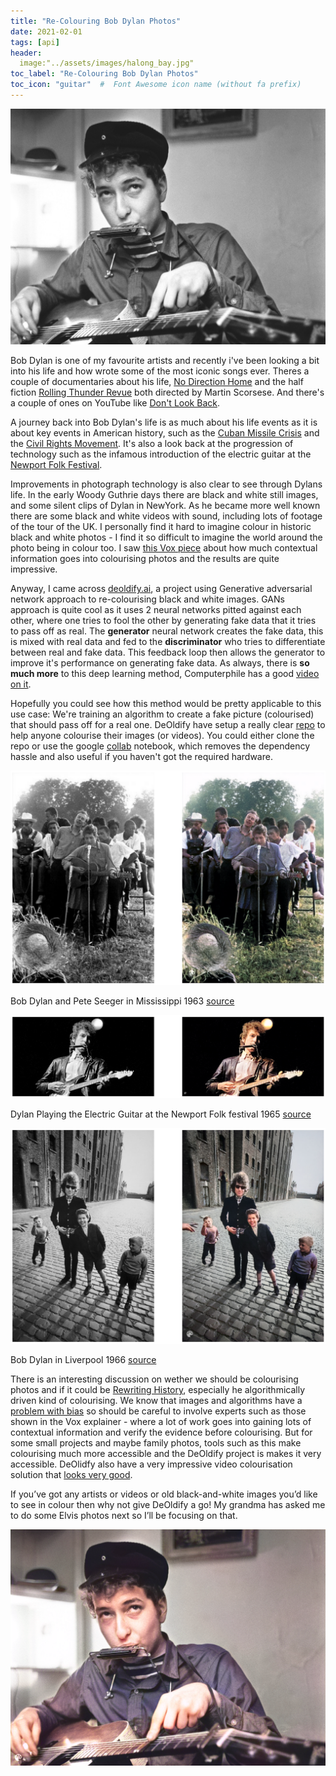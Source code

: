 ```yaml
---
title: "Re-Colouring Bob Dylan Photos"
date: 2021-02-01
tags: [api]
header:
  image:"../assets/images/halong_bay.jpg"
toc_label: "Re-Colouring Bob Dylan Photos"
toc_icon: "guitar"  #  Font Awesome icon name (without fa prefix)
---
```




![bobdylan_cover_comp_orig](../assets/images/bobdylan/bobdylan_cover_comp_orig.jpg)

Bob Dylan is one of my favourite artists and recently i've been looking a bit into his life and how wrote some of the most iconic songs ever. Theres a couple of documentaries about his life, [No Direction Home](https://en.wikipedia.org/wiki/No_Direction_Home) and the half fiction [Rolling Thunder Revue](https://en.wikipedia.org/wiki/Rolling_Thunder_Revue:_A_Bob_Dylan_Story_by_Martin_Scorsese) both directed by Martin Scorsese. And there's a couple of ones on YouTube like [Don't Look Back](https://www.youtube.com/watch?v=-94ydQGO1AA).

A journey back into Bob Dylan's life is as much about his life events as it is about key events in American history, such as the [Cuban Missile Crisis](https://en.wikipedia.org/wiki/A_Hard_Rain%27s_a-Gonna_Fall) and the [Civil Rights Movement](https://en.wikipedia.org/wiki/Only_a_Pawn_in_Their_Game). It's also a look back at the progression of technology such as the infamous introduction of the electric guitar at the [Newport Folk Festival](https://youtu.be/6x608XzG9Hw).

Improvements in photograph technology is also clear to see through Dylans life. In the early Woody Guthrie days there are black and white still images, and some silent clips of Dylan in NewYork. As he became more well known there are some black and white videos with sound, including lots of footage of the tour of the UK.   I personally find it hard to imagine colour in historic black and white photos - I find it so difficult to imagine the world around the photo being in colour too. I saw [this Vox piece](https://www.youtube.com/watch?v=vubuBrcAwtY) about how much contextual information goes into colourising photos and the results are quite impressive.

Anyway, I came across [deoldify.ai](https://deoldify.ai), a project using Generative adversarial network approach to re-colourising black and white images. GANs approach is quite cool as it uses 2 neural networks pitted against each other, where one tries to fool the other by generating fake data that it tries to pass off as real. The **generator** neural network creates the fake data, this is mixed with real data and fed to the **discriminator** who tries to differentiate between real and fake data. This feedback loop then allows the generator to improve it's performance on generating fake data. As always, there is **so much more** to this deep learning method, Computerphile has a good [video on it](https://youtu.be/Sw9r8CL98N0). 

Hopefully you could see how this method would be pretty applicable to this use case: We're training an algorithm to create a fake picture (colourised) that should pass off for a real one. DeOldify have setup a really clear [repo](https://github.com/jantic/DeOldify#about-deoldify) to help anyone colourise their images (or videos). You could either clone the repo or use the google [collab](https://colab.research.google.com/github/jantic/DeOldify/blob/master/ImageColorizerColab.ipynb) notebook, which removes the dependency hassle and also useful if you haven't got the required hardware.

![bobdylan_mississippi](../assets/images/bobdylan/bobdylan_mississippi.png)

Bob Dylan and Pete Seeger in Mississippi 1963 [source](https://i.pinimg.com/originals/97/b8/bc/97b8bc918ef4c32ccbc9eb3e57d9a3f1.jpg)

![bobdylan_infam_compare](../assets/images/bobdylan/bobdylan_infam_compare.png)

Dylan Playing the Electric Guitar at the Newport Folk festival 1965 [source](https://media.npr.org/assets/img/2015/07/21/26_dge_wide-0de020d2a762b70974171405e89afc977be9522a.jpg?s=1400)

![bobdylan_liverpool](../assets/images/bobdylan/bobdylan_liverpool.png)

Bob Dylan in Liverpool 1966 [source](https://www.morrisonhotelgallery.com/photographs/bIjAIO/Bob-Dylan-Liverpool-England-1966)

There is an interesting discussion on wether we should be colourising photos and if it could be [Rewriting History](https://paleofuture.gizmodo.com/are-colorized-photos-rewriting-history-1579276696), especially he algorithmically driven kind of colourising. We know that images and algorithms have a [problem with bias](https://www.bbc.com/news/technology-54234822) so should be careful to involve experts such as those shown in the Vox explainer - where a lot of work goes into gaining lots of contextual information and verify the evidence before colourising. But for some small projects and maybe family photos, tools such as this make colourising much more accessible and the DeOldify project is makes it very accessible. DeOlidfy also have a very impressive video colourisation solution that [looks very good](https://youtu.be/o8dzxh7Ybqw). 

If you’ve got any artists or videos or old black-and-white images you’d like to see in colour then why not give DeOldify a go!  My grandma has asked me to do some Elvis photos next so I’ll be focusing on that.

![bobdylan_cover_comp](../assets/images/bobdylan/bobdylan_cover.png)